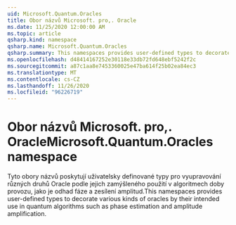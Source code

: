 ```yaml
---
uid: Microsoft.Quantum.Oracles
title: Obor názvů Microsoft. pro,. Oracle
ms.date: 11/25/2020 12:00:00 AM
ms.topic: article
qsharp.kind: namespace
qsharp.name: Microsoft.Quantum.Oracles
qsharp.summary: This namespaces provides user-defined types to decorate various kinds of oracles by their intended use in quantum algorithms such as phase estimation and amplitude amplification.
ms.openlocfilehash: d48414167252e30118e33db72fd648ebf5242f2c
ms.sourcegitcommit: a87c1aa8e7453360025e47ba614f25b02ea84ec3
ms.translationtype: MT
ms.contentlocale: cs-CZ
ms.lasthandoff: 11/26/2020
ms.locfileid: "96226719"
---
```

# <a name="microsoftquantumoracles-namespace"></a><span data-ttu-id="aef10-102">Obor názvů Microsoft. pro,. Oracle</span><span class="sxs-lookup"><span data-stu-id="aef10-102">Microsoft.Quantum.Oracles namespace</span></span>

<span data-ttu-id="aef10-103">Tyto obory názvů poskytují uživatelsky definované typy pro vyupravování různých druhů Oracle podle jejich zamýšleného použití v algoritmech doby provozu, jako je odhad fáze a zesílení amplitud.</span><span class="sxs-lookup"><span data-stu-id="aef10-103">This namespaces provides user-defined types to decorate various kinds of oracles by their intended use in quantum algorithms such as phase estimation and amplitude amplification.</span></span>

